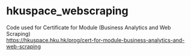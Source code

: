 # hkuspace_webscraping

Code used for Certificate for Module (Business Analytics and Web Scraping) <br>
https://hkuspace.hku.hk/prog/cert-for-module-business-analytics-and-web-scraping
